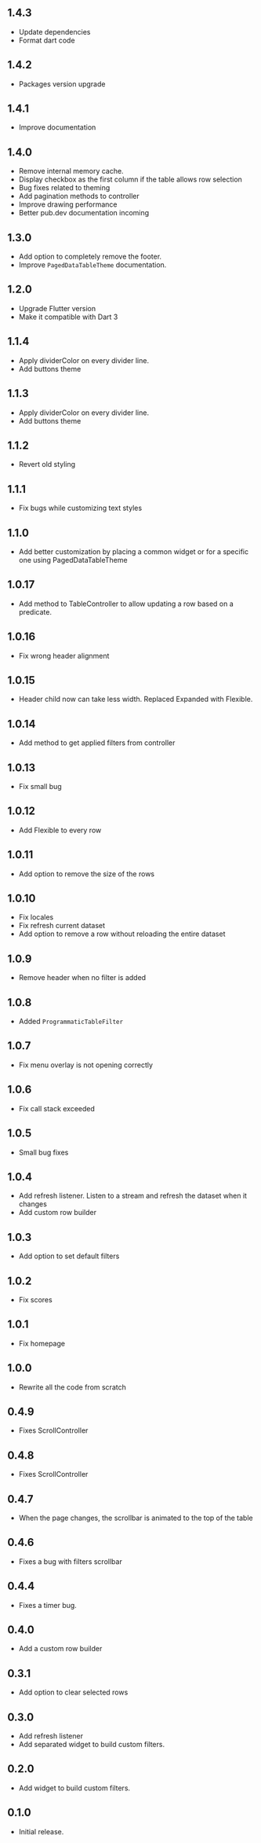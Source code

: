 ## 1.4.3

- Update dependencies
- Format dart code

## 1.4.2

- Packages version upgrade

## 1.4.1

- Improve documentation

## 1.4.0

- Remove internal memory cache.
- Display checkbox as the first column if the table allows row selection
- Bug fixes related to theming
- Add pagination methods to controller
- Improve drawing performance
- Better pub.dev documentation incoming

## 1.3.0

- Add option to completely remove the footer.
- Improve `PagedDataTableTheme` documentation.

## 1.2.0

- Upgrade Flutter version
- Make it compatible with Dart 3

## 1.1.4

- Apply dividerColor on every divider line.
- Add buttons theme

## 1.1.3

- Apply dividerColor on every divider line.
- Add buttons theme

## 1.1.2

- Revert old styling

## 1.1.1

- Fix bugs while customizing text styles

## 1.1.0

- Add better customization by placing a common widget or for a specific one using PagedDataTableTheme

## 1.0.17

- Add method to TableController to allow updating a row based on a predicate.

## 1.0.16

- Fix wrong header alignment

## 1.0.15

- Header child now can take less width. Replaced Expanded with Flexible.

## 1.0.14

- Add method to get applied filters from controller

## 1.0.13

- Fix small bug

## 1.0.12

- Add Flexible to every row

## 1.0.11

- Add option to remove the size of the rows

## 1.0.10

- Fix locales
- Fix refresh current dataset
- Add option to remove a row without reloading the entire dataset

## 1.0.9

- Remove header when no filter is added

## 1.0.8

- Added `ProgrammaticTableFilter`

## 1.0.7

- Fix menu overlay is not opening correctly

## 1.0.6

- Fix call stack exceeded

## 1.0.5

- Small bug fixes

## 1.0.4

- Add refresh listener. Listen to a stream and refresh the dataset when it changes
- Add custom row builder

## 1.0.3

- Add option to set default filters

## 1.0.2

- Fix scores

## 1.0.1

- Fix homepage

## 1.0.0

- Rewrite all the code from scratch

## 0.4.9

- Fixes ScrollController

## 0.4.8

- Fixes ScrollController

## 0.4.7

- When the page changes, the scrollbar is animated to the top of the table

## 0.4.6

- Fixes a bug with filters scrollbar

## 0.4.4

- Fixes a timer bug.

## 0.4.0

- Add a custom row builder

## 0.3.1

- Add option to clear selected rows

## 0.3.0

- Add refresh listener
- Add separated widget to build custom filters.

## 0.2.0

- Add widget to build custom filters.

## 0.1.0

- Initial release.

